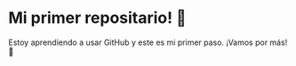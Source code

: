 # Mi primer repositario! 🚀  
Estoy aprendiendo a usar GitHub y este es mi primer paso. ¡Vamos por más! 💪
